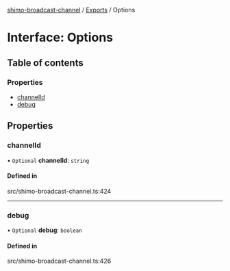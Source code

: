 [shimo-broadcast-channel](../README.md) / [Exports](../modules.md) / Options

# Interface: Options

## Table of contents

### Properties

- [channelId](Options.md#channelid)
- [debug](Options.md#debug)

## Properties

### channelId

• `Optional` **channelId**: `string`

#### Defined in

src/shimo-broadcast-channel.ts:424

___

### debug

• `Optional` **debug**: `boolean`

#### Defined in

src/shimo-broadcast-channel.ts:426
